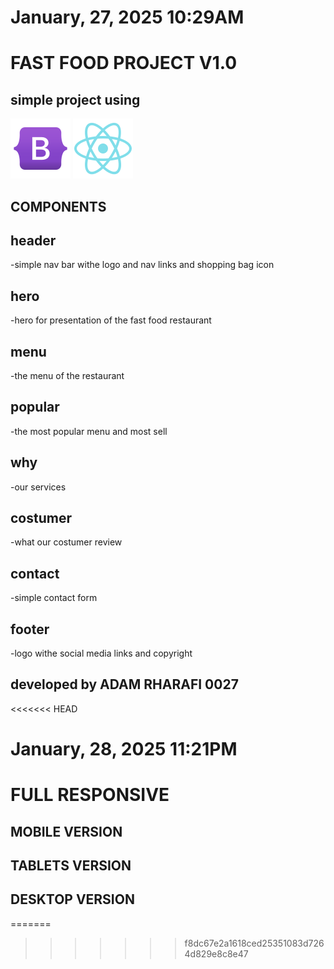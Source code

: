 # January, 27, 2025 10:29AM
# FAST FOOD PROJECT V1.0
## simple project using
![BOOTSTRAP](./public/images/bootstrap.png)
![REACT](./public/images/react.png)
## COMPONENTS 
## header
-simple nav bar withe logo and nav links and shopping bag icon
## hero
-hero for presentation of the fast food restaurant
## menu
-the menu of the restaurant 
## popular
-the most popular menu and most sell
## why
-our services 
## costumer
-what our costumer review 
## contact
-simple contact form 
## footer
-logo withe social media links and copyright 
## developed by ADAM RHARAFI 0027
<<<<<<< HEAD

# January, 28, 2025 11:21PM

# FULL RESPONSIVE 
## MOBILE VERSION
## TABLETS VERSION
## DESKTOP VERSION
=======
>>>>>>> f8dc67e2a1618ced25351083d7264d829e8c8e47
